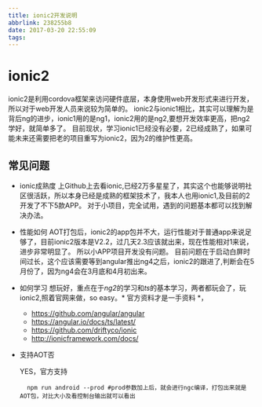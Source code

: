 ```yaml
---
title: ionic2开发说明
abbrlink: 238255b8
date: 2017-03-20 22:55:09
tags:
---
```


# ionic2

ionic2是利用cordova框架来访问硬件底层，本身使用web开发形式来进行开发，所以对于web开发人员来说较为简单的。
ionic2与ionic1相比，其实可以理解为是背后ng的进步，ionic1用的是ng1，ionic2用的是ng2,要想开发效率更高，把ng2学好，就简单多了。
目前现状，学习ionic1已经没有必要，2已经成熟了，如果可能未来还需要把老的项目重写为ionic2，因为2的维护性更高。

## 常见问题

+ ionic成熟度
  上Github上去看ionic,已经2万多星星了，其实这个也能够说明社区很活跃，所以本身已经是成熟的框架技术了，我本人也用ionic1,及目前的2开发了不下5款APP。
  对于小项目，完全试用，遇到的问题基本都可以找到解决办法。
  
+ 性能如何
  AOT打包后，ionic2的app包并不大，运行性能对于普通app来说足够了，目前ionic2版本是V2.2，过几天2.3应该就出来，现在性能相对1来说，进步非常明显了。
  所以小APP项目开发没有问题。
  目前问题在于启动白屏时间过长，这个应该需要等到angular推出ng4之后，ionic2的跟进了,判断会在5月份了，因为ng4会在3月底和4月初出来。
  
+ 如何学习
  想玩好，重点在于*ng2*的学习和*ts*的基本学习，两者都玩会了，玩ionic2,照着官网来做，so easy。* 官方资料才是一手资料 *，
  - https://github.com/angular/angular
  - https://angular.io/docs/ts/latest/
  - https://github.com/driftyco/ionic
  - http://ionicframework.com/docs/
  
+ 支持AOT否
  
  YES，官方支持
  ```
    npm run android --prod #prod参数加上后，就会进行ngc编译，打包出来就是AOT包，对比大小及看控制台输出就可以看出
   ```
